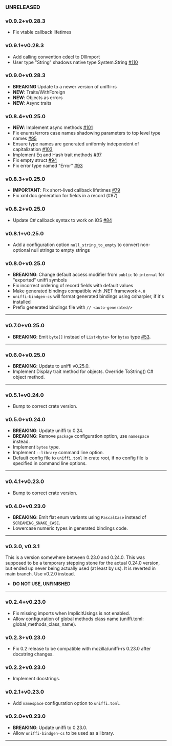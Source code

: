 ### UNRELEASED

### v0.9.2+v0.28.3
- Fix vtable callback lifetimes

### v0.9.1+v0.28.3
- Add calling convention cdecl to DllImport
- User type "String" shadows native type System.String [#110](https://github.com/NordSecurity/uniffi-bindgen-cs/issues/110)

### v0.9.0+v0.28.3
- **BREAKING** Update to a newer version of uniffi-rs
- **NEW**: Traits/WithForeign
- **NEW**: Objects as errors
- **NEW**: Async traits

### v0.8.4+v0.25.0

- **NEW**: Implement async methods [#101](https://github.com/NordSecurity/uniffi-bindgen-cs/pull/101)
- Fix enums/errors case names shadowing parameters to top level type names [#95](https://github.com/NordSecurity/uniffi-bindgen-cs/pull/95)
- Ensure type names are generated uniformly independent of capitalization [#103](https://github.com/NordSecurity/uniffi-bindgen-cs/pull/103)
- Implement Eq and Hash trait methods [#97](https://github.com/NordSecurity/uniffi-bindgen-cs/pull/97)
- Fix empty struct [#94](https://github.com/NordSecurity/uniffi-bindgen-cs/pull/94)
- Fix error type named "Error" [#93](https://github.com/NordSecurity/uniffi-bindgen-cs/pull/93)

### v0.8.3+v0.25.0

- **IMPORTANT**: Fix short-lived callback lifetimes [#79](https://github.com/NordSecurity/uniffi-bindgen-cs/issues/79)
- Fix xml doc generation for fields in a record (#87)

### v0.8.2+v0.25.0

- Update C# callback syntax to work on iOS [#84](https://github.com/NordSecurity/uniffi-bindgen-cs/issues/84)

### v0.8.1+v0.25.0

- Add a configuration option `null_string_to_empty` to convert non-optional null strings to empty strings

### v0.8.0+v0.25.0

- **BREAKING**: Change default access modifier from `public` to `internal` for "exported" uniffi symbols
- Fix incorrect ordering of record fields with default values
- Make generated bindings compatible with .NET framework `4.8`
- `uniffi-bindgen-cs` will format generated bindings using csharpier, if it's installed
- Prefix generated bindings file with `// <auto-generated/>`

----

### v0.7.0+v0.25.0

- **BREAKING**: Emit `byte[]` instead of `List<byte>` for `bytes` type [#53](https://github.com/NordSecurity/uniffi-bindgen-cs/pull/53).

----

### v0.6.0+v0.25.0

- **BREAKING**: Update to uniffi v0.25.0.
- Implement Display trait method for objects. Override ToString() C# object method.

----

### v0.5.1+v0.24.0

- Bump to correct crate version.

### v0.5.0+v0.24.0

- **BREAKING**: Update uniffi to 0.24.
- **BREAKING**: Remove `package` configuration option, use `namespace` instead.
- Implement `bytes` type.
- Implement `--library` command line option.
- Default config file to `uniffi.toml` in crate root, if no config file is specified in
    command line options.

----

### v0.4.1+v0.23.0

- Bump to correct crate version.

### v0.4.0+v0.23.0

- **BREAKING**: Emit flat enum variants using `PascalCase` instead of `SCREAMING_SNAKE_CASE`.
- Lowercase numeric types in generated bindings code.

----

### v0.3.0, v0.3.1

This is a version somewhere between 0.23.0 and 0.24.0. This was supposed to be a temporary stepping
stone for the actual 0.24.0 version, but ended up never being actually used (at least by us). It
is reverted in main branch. Use v0.2.0 instead.

- **DO NOT USE, UNFINISHED**

----

### v0.2.4+v0.23.0

- Fix missing imports when ImplicitUsings is not enabled.
- Allow configuration of global methods class name (uniffi.toml: global_methods_class_name).

### v0.2.3+v0.23.0

- Fix 0.2 release to be compatible with mozilla/uniffi-rs 0.23.0 after docstring changes.

### v0.2.2+v0.23.0

- Implement docstrings.

### v0.2.1+v0.23.0

- Add `namespace` configuration option to `uniffi.toml`.

### v0.2.0+v0.23.0

- **BREAKING**: Update uniffi to 0.23.0.
- Allow `uniffi-bindgen-cs` to be used as a library.

----
